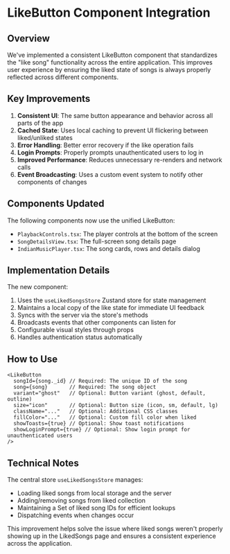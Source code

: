 # LikeButton Component Integration

## Overview

We've implemented a consistent LikeButton component that standardizes the "like song" functionality across the entire application. This improves user experience by ensuring the liked state of songs is always properly reflected across different components.

## Key Improvements

1. **Consistent UI**: The same button appearance and behavior across all parts of the app
2. **Cached State**: Uses local caching to prevent UI flickering between liked/unliked states
3. **Error Handling**: Better error recovery if the like operation fails
4. **Login Prompts**: Properly prompts unauthenticated users to log in
5. **Improved Performance**: Reduces unnecessary re-renders and network calls
6. **Event Broadcasting**: Uses a custom event system to notify other components of changes

## Components Updated

The following components now use the unified LikeButton:

- `PlaybackControls.tsx`: The player controls at the bottom of the screen
- `SongDetailsView.tsx`: The full-screen song details page
- `IndianMusicPlayer.tsx`: The song cards, rows and details dialog

## Implementation Details

The new component:

1. Uses the `useLikedSongsStore` Zustand store for state management
2. Maintains a local copy of the like state for immediate UI feedback
3. Syncs with the server via the store's methods
4. Broadcasts events that other components can listen for
5. Configurable visual styles through props
6. Handles authentication status automatically

## How to Use

```tsx
<LikeButton
  songId={song._id} // Required: The unique ID of the song
  song={song}       // Required: The song object
  variant="ghost"   // Optional: Button variant (ghost, default, outline)
  size="icon"       // Optional: Button size (icon, sm, default, lg)
  className="..."   // Optional: Additional CSS classes
  fillColor="..."   // Optional: Custom fill color when liked
  showToasts={true} // Optional: Show toast notifications
  showLoginPrompt={true} // Optional: Show login prompt for unauthenticated users
/>
```

## Technical Notes

The central store `useLikedSongsStore` manages:
- Loading liked songs from local storage and the server
- Adding/removing songs from liked collection
- Maintaining a Set of liked song IDs for efficient lookups
- Dispatching events when changes occur

This improvement helps solve the issue where liked songs weren't properly showing up in the LikedSongs page and ensures a consistent experience across the application. 